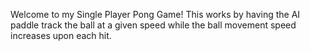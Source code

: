 Welcome to my Single Player Pong Game!
This works by having the AI paddle track the ball at a given speed while the ball movement speed increases upon each hit.
